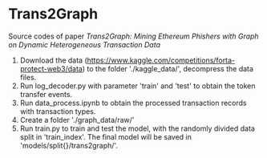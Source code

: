 # Trans2Graph

Source codes of paper _Trans2Graph: Mining Ethereum Phishers with Graph on Dynamic Heterogeneous Transaction Data_
1. Download the data (https://www.kaggle.com/competitions/forta-protect-web3/data) to the folder './kaggle_data/', decompress the data files.
2. Run log_decoder.py with parameter 'train' and 'test' to obtain the token transfer events.
3. Run data_process.ipynb to obtain the processed transaction records with transaction types.
4. Create a folder './graph_data/raw/'
5. Run train.py to train and test the model, with the randomly divided data split in 'train_index'. The final model will be saved in 'models/split{}/trans2graph/'.



